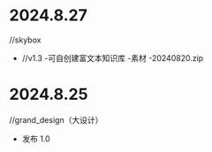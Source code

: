 # 2024.8.27

//skybox

* //v1.3 -可自创建富文本知识库 -素材 -20240820.zip

# 2024.8.25

//grand_design（大设计）

* 发布 1.0
